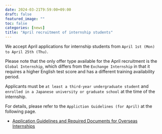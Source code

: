 ```yaml
---
date: 2024-03-21T9:59:00+09:00
draft: false
featured_image: ""
toc: false
categories: [news]
title: "April recruitment of internship students"
---
```


We accept April applications for internship students from `April 1st (Mon) to April 25th (Thu)`.

Please note that the only offer type available for the April recruitment is the `Global Internship`, which differs from the `Exchange Internship` in that it requires a higher English test score and has a different training availability period.


Applicants must be `at least a third-year undergraduate student` and `enrolled in a Japanese university or graduate school` at the time of the internship.

For details, please refer to the `Appliction Guidelines (for April)` at the following page.

- [Application Guidelines and Required Documents for Overseas Internships](../required-docs.md)

